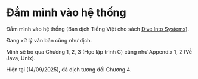 # Đắm mình vào hệ thống

Đắm mình vào hệ thống (Bản dịch Tiếng Việt cho sách [Dive Into Systems](https://diveintosystems.org/)).

Đang xử lý văn bản cũng như dịch.

Mình sẽ bỏ qua Chương 1, 2, 3 (Học lập trình C) cũng như Appendix 1, 2 (Về Java, Unix).

Hiện tại (14/09/2025), đã dịch tương đối Chương 4.
